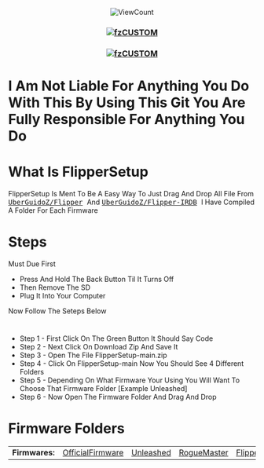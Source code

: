 <p align="center">
    <img alt="ViewCount" src="https://views.whatilearened.today/views/github/SoPlug/github-clone-count-badge.svg">
</p>
<h3 align="center">
<a href="https://github.com/SoPlug/FlipperPlugAndPlay">
<img src="https://cdn.discordapp.com/attachments/1057510272467750983/1058519458106327060/FS.png" align="center" alt="fzCUSTOM" border="0">
</a>
</h3>


<h3 align="center">
<a href="https://github.com/SoPlug/FlipperSetup">
<img src="https://cdn.discordapp.com/attachments/1026942721182662697/1055980482849931296/newWarn.png" align="center" alt="fzCUSTOM" border="0">
</a>
</h3>

# I Am Not Liable For Anything You Do With This By Using This Git You Are Fully Responsible For Anything You Do

# What Is FlipperSetup
FlipperSetup Is Ment To Be A Easy Way To Just Drag And Drop All File From <kbd> 
        <a href="https://github.com/UberGuidoZ/Flipper">UberGuidoZ/Flipper</a>
    </kbd> And <kbd> 
        <a href="https://github.com/UberGuidoZ/Flipper-IRDB">UberGuidoZ/Flipper-IRDB</a>
    </kbd> I Have Compiled A Folder For Each Firmware

# Steps
Must Due First

* Press And Hold The Back Button Til It Turns Off
* Then Remove The SD
* Plug It Into Your Computer

Now Follow The Seteps Below
# 
* Step 1 - First Click On The Green Button It Should Say Code
* Step 2 - Next Click On Download Zip And Save It
* Step 3 - Open The File FlipperSetup-main.zip
* Step 4 - Click On FlipperSetup-main Now You Should See 4 Different Folders
* Step 5 - Depending On What Firmware Your Using You Will Want To Choose That Firmware Folder [Example Unleashed]
* Step 6 - Now Open The Firmware Folder And Drag And Drop


# Firmware Folders

<table>
    <tr>
        <td>
            <strong>Firmwares:</strong>
        </td>
        <td><a href="/OfficialFirmware">OfficialFirmware</a></td>
        <td><a href="/Unleashed">Unleashed</a></td>
        <td><a href="/RogueMaster">RogueMaster</a></td>
        <td><a href="/FlipperXtreme">FlipperXtreme</a></td>
        <td><a href="/Dexvmaster0">Dexvmaster0</a></td>
    </tr>
</table>
